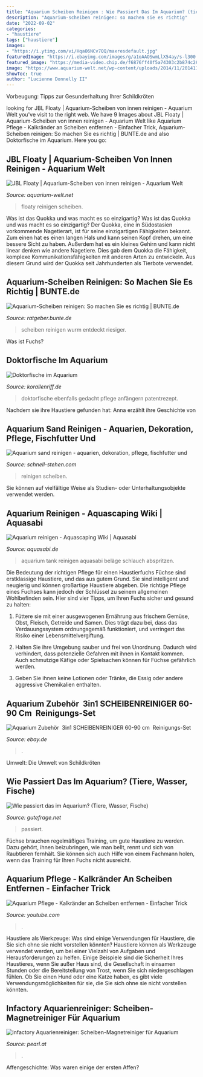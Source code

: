```yaml
---
title: "Aquarium Scheiben Reinigen : Wie Passiert Das Im Aquarium? (tiere, Wasser, Fische)"
description: "Aquarium-scheiben reinigen: so machen sie es richtig"
date: "2022-09-02"
categories:
- "haustiere"
tags: ["haustiere"]
images:
- "https://i.ytimg.com/vi/HqaO6NCv7QQ/maxresdefault.jpg"
featuredImage: "https://i.ebayimg.com/images/g/a1oAAOSwmLlX54ay/s-l300.jpg"
featured_image: "https://media-video.chip.de/f6876ff40f5a74303c2b874c26eeb219bb08a0e6/7260a7f5599c7b6b9051c60cecfbe3ff841d02b9/POSTER_USER/v0/1603467300607-1_a8rqo6cp.jpeg"
image: "https://www.aquarium-welt.net/wp-content/uploads/2014/11/20141108-floaty-001-1024x682.jpg"
ShowToc: true
author: "Lucienne Donnelly II"
---
```



Vorbeugung: Tipps zur Gesunderhaltung Ihrer Schildkröten

	

		
looking for JBL Floaty | Aquarium-Scheiben von innen reinigen - Aquarium Welt you've visit to the right web. We have 9 Images about JBL Floaty | Aquarium-Scheiben von innen reinigen - Aquarium Welt like Aquarium Pflege - Kalkränder an Scheiben entfernen - Einfacher Trick, Aquarium-Scheiben reinigen: So machen Sie es richtig | BUNTE.de and also Doktorfische im Aquarium. Here you go:
		
    
## JBL Floaty | Aquarium-Scheiben Von Innen Reinigen - Aquarium Welt

<img loading=lazy src="https://www.aquarium-welt.net/wp-content/uploads/2014/11/20141108-floaty-001-1024x682.jpg" onerror="this.onerror=null;this.src='https://tse2.mm.bing.net/th?id=OIP.ESmdqfNF1cAYzkyiebNVhwHaE7&amp;pid=15.1';" alt="JBL Floaty | Aquarium-Scheiben von innen reinigen - Aquarium Welt">

_Source: aquarium-welt.net_

>floaty reinigen scheiben. 

	

Was ist das Quokka und was macht es so einzigartig?
Was ist das Quokka und was macht es so einzigartig?
Der Quokka, eine in Südostasien vorkommende Nagetierart, ist für seine einzigartigen Fähigkeiten bekannt. Zum einen hat es einen langen Hals und kann seinen Kopf drehen, um eine bessere Sicht zu haben. Außerdem hat es ein kleines Gehirn und kann nicht linear denken wie andere Nagetiere. Dies gab dem Quokka die Fähigkeit, komplexe Kommunikationsfähigkeiten mit anderen Arten zu entwickeln. Aus diesem Grund wird der Quokka seit Jahrhunderten als Tierbote verwendet.

    
## Aquarium-Scheiben Reinigen: So Machen Sie Es Richtig | BUNTE.de

<img loading=lazy src="https://media-video.chip.de/f6876ff40f5a74303c2b874c26eeb219bb08a0e6/7260a7f5599c7b6b9051c60cecfbe3ff841d02b9/POSTER_USER/v0/1603467300607-1_a8rqo6cp.jpeg" onerror="this.onerror=null;this.src='https://tse2.mm.bing.net/th?id=OIP.3KqfVlIrF2yX_5vp4yR--QHaEK&amp;pid=15.1';" alt="Aquarium-Scheiben reinigen: So machen Sie es richtig | BUNTE.de">

_Source: ratgeber.bunte.de_

>scheiben reinigen wurm entdeckt riesiger. 

	

Was ist Fuchs?

    
## Doktorfische Im Aquarium

<img loading=lazy src="https://www.korallenriff.de/imgThumbs/2480_5ad8522a078ad.jpg" onerror="this.onerror=null;this.src='https://tse1.mm.bing.net/th?id=OIP.HQqbvoW8_mqOfZsNmM0tIAHaD6&amp;pid=15.1';" alt="Doktorfische im Aquarium">

_Source: korallenriff.de_

>doktorfische ebenfalls gedacht pflege anfängern patentrezept. 

	

Nachdem sie ihre Haustiere gefunden hat: Anna erzählt ihre Geschichte von

    
## Aquarium Sand Reinigen - Aquarien, Dekoration, Pflege, Fischfutter Und

<img loading=lazy src="https://schnell-stehen.com/xie/GqHUTPb3qEEySLhkM5WjaAHaHa.jpg" onerror="this.onerror=null;this.src='https://tse3.mm.bing.net/th?id=OIP.-qE0dSSYXSS9SRZXWTnDYwAAAA&amp;pid=15.1';" alt="Aquarium sand reinigen - aquarien, dekoration, pflege, fischfutter und">

_Source: schnell-stehen.com_

>reinigen scheiben. 

	

Sie können auf vielfältige Weise als Studien- oder Unterhaltungsobjekte verwendet werden.

    
## Aquarium Reinigen - Aquascaping Wiki | Aquasabi

<img loading=lazy src="https://www.aquasabi.de/vcdn/images/item/large/p8MJSXWFIF/aquarium-waschen.jpg" onerror="this.onerror=null;this.src='https://tse1.mm.bing.net/th?id=OIP.au51MFsxTqnPoEl1L1lseAHaE8&amp;pid=15.1';" alt="Aquarium reinigen - Aquascaping Wiki | Aquasabi">

_Source: aquasabi.de_

>aquarium tank reinigen aquasabi beläge schlauch abspritzen. 

	

Die Bedeutung der richtigen Pflege für einen Haustierfuchs
Füchse sind erstklassige Haustiere, und das aus gutem Grund. Sie sind intelligent und neugierig und können großartige Haustiere abgeben. Die richtige Pflege eines Fuchses kann jedoch der Schlüssel zu seinem allgemeinen Wohlbefinden sein. Hier sind vier Tipps, um Ihren Fuchs sicher und gesund zu halten:
1) Füttere sie mit einer ausgewogenen Ernährung aus frischem Gemüse, Obst, Fleisch, Getreide und Samen. Dies trägt dazu bei, dass das Verdauungssystem ordnungsgemäß funktioniert, und verringert das Risiko einer Lebensmittelvergiftung.

2) Halten Sie ihre Umgebung sauber und frei von Unordnung. Dadurch wird verhindert, dass potenzielle Gefahren mit ihnen in Kontakt kommen. Auch schmutzige Käfige oder Spielsachen können für Füchse gefährlich werden.

3) Geben Sie ihnen keine Lotionen oder Tränke, die Essig oder andere aggressive Chemikalien enthalten.

    
## Aquarium Zubehör ️ 3in1 SCHEIBENREINIGER 60-90 Cm ️ Reinigungs-Set

<img loading=lazy src="https://i.ebayimg.com/images/g/a1oAAOSwmLlX54ay/s-l300.jpg" onerror="this.onerror=null;this.src='https://tse2.mm.bing.net/th?id=OIP.kjbtxiKmZcmLOxMIclqI8gAAAA&amp;pid=15.1';" alt="Aquarium Zubehör ️ 3in1 SCHEIBENREINIGER 60-90 cm ️ Reinigungs-Set">

_Source: ebay.de_

>. 

	

Umwelt: Die Umwelt von Schildkröten

    
## Wie Passiert Das Im Aquarium? (Tiere, Wasser, Fische)

<img loading=lazy src="https://images.gutefrage.net/media/fragen/bilder/wie-passiert-das-im-aquarium/0_original.jpg?v=1580059575000" onerror="this.onerror=null;this.src='https://tse4.mm.bing.net/th?id=OIP.5cfK2T9VOhx4lGmBqqPO6gHaFj&amp;pid=15.1';" alt="Wie passiert das im Aquarium? (Tiere, Wasser, Fische)">

_Source: gutefrage.net_

>passiert. 

	

Füchse brauchen regelmäßiges Training, um gute Haustiere zu werden. Dazu gehört, ihnen beizubringen, wie man bellt, rennt und sich von Raubtieren fernhält. Sie können sich auch Hilfe von einem Fachmann holen, wenn das Training für Ihren Fuchs nicht ausreicht.

    
## Aquarium Pflege - Kalkränder An Scheiben Entfernen - Einfacher Trick

<img loading=lazy src="https://i.ytimg.com/vi/HqaO6NCv7QQ/maxresdefault.jpg" onerror="this.onerror=null;this.src='https://tse3.mm.bing.net/th?id=OIP.hZtwa-NhIjZnCUH2maHJ9AHaEK&amp;pid=15.1';" alt="Aquarium Pflege - Kalkränder an Scheiben entfernen - Einfacher Trick">

_Source: youtube.com_

>. 

	

Haustiere als Werkzeuge: Was sind einige Verwendungen für Haustiere, die Sie sich ohne sie nicht vorstellen könnten?
Haustiere können als Werkzeuge verwendet werden, um bei einer Vielzahl von Aufgaben und Herausforderungen zu helfen. Einige Beispiele sind die Sicherheit Ihres Haustieres, wenn Sie außer Haus sind, die Gesellschaft in einsamen Stunden oder die Bereitstellung von Trost, wenn Sie sich niedergeschlagen fühlen. Ob Sie einen Hund oder eine Katze haben, es gibt viele Verwendungsmöglichkeiten für sie, die Sie sich ohne sie nicht vorstellen könnten.

    
## Infactory Aquarienreiniger: Scheiben-Magnetreiniger Für Aquarium

<img loading=lazy src="https://microsites.pearl.de/i/07/nc1391_2.jpg" onerror="this.onerror=null;this.src='https://tse1.mm.bing.net/th?id=OIP.xU_gylOchb5JpS237KXs2AHaFj&amp;pid=15.1';" alt="infactory Aquarienreiniger: Scheiben-Magnetreiniger für Aquarium">

_Source: pearl.at_

>. 

	

Affengeschichte: Was waren einige der ersten Affen?

